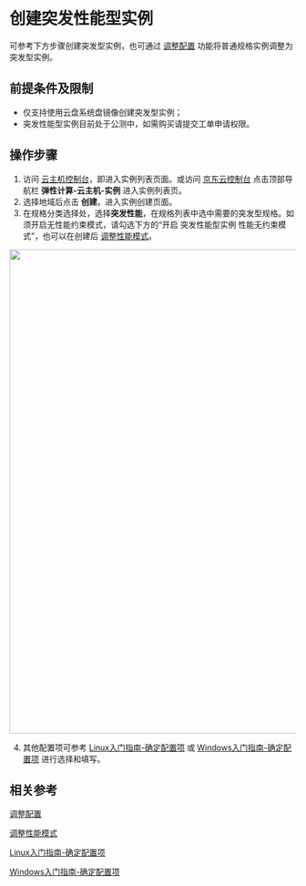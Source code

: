 # 创建突发性能型实例

可参考下方步骤创建突发型实例，也可通过 [调整配置](https://docs.jdcloud.com/virtual-machines/resize-instance) 功能将普通规格实例调整为突发型实例。

## 前提条件及限制
* 仅支持使用云盘系统盘镜像创建突发型实例；
* 突发性能型实例目前处于公测中，如需购买请提交工单申请权限。

## 操作步骤
1. 访问 [云主机控制台](https://cns-console.jdcloud.com/host/compute/list)，即进入实例列表页面。或访问 [京东云控制台](https://console.jdcloud.com) 点击顶部导航栏 **弹性计算-云主机-实例** 进入实例列表页。
2. 选择地域后点击 **创建**，进入实例创建页面。
3. 在规格分类选择处，选择**突发性能**，在规格列表中选中需要的突发型规格。如须开启无性能约束模式，请勾选下方的“开启 突发性能型实例 性能无约束模式”，也可以在创建后 [调整性能模式](https://docs.jdcloud.com/virtual-machines/instancevoucher-overview/modify-burst-mode)。
<div align="center"><img src="../../../../../image/vm/create-burstinstance1.png" width="850"></div>

4. 其他配置项可参考 [Linux入门指南-确定配置项](https://docs.jdcloud.com/virtual-machines/select-configuration-linux) 或 [Windows入门指南-确定配置项](https://docs.jdcloud.com/virtual-machines/select-configuration-windows) 进行选择和填写。

## 相关参考
[调整配置](https://docs.jdcloud.com/virtual-machines/resize-instance) 

[调整性能模式](https://docs.jdcloud.com/virtual-machines/instancevoucher-overview/modify-burst-mode)

[Linux入门指南-确定配置项](https://docs.jdcloud.com/virtual-machines/select-configuration-linux)

[Windows入门指南-确定配置项](https://docs.jdcloud.com/virtual-machines/select-configuration-windows)
